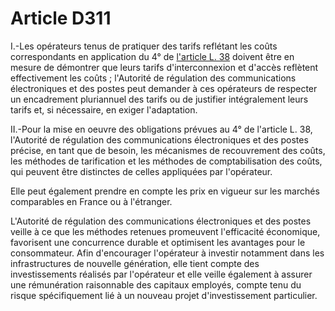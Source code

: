 # Article D311

I.-Les opérateurs tenus de pratiquer des tarifs reflétant les coûts correspondants en application du 4° de [l'article L. 38][1] doivent être en mesure de démontrer que leurs tarifs d'interconnexion et d'accès reflètent effectivement les coûts ; l'Autorité de régulation des communications électroniques et des postes peut demander à ces opérateurs de respecter un encadrement pluriannuel des tarifs ou de justifier intégralement leurs tarifs et, si nécessaire, en exiger l'adaptation. 

II.-Pour la mise en oeuvre des obligations prévues au 4° de l'article L. 38, l'Autorité de régulation des communications électroniques et des postes précise, en tant que de besoin, les mécanismes de recouvrement des coûts, les méthodes de tarification et les méthodes de comptabilisation des coûts, qui peuvent être distinctes de celles appliquées par l'opérateur. 

Elle peut également prendre en compte les prix en vigueur sur les marchés comparables en France ou à l'étranger. 

L'Autorité de régulation des communications électroniques et des postes veille à ce que les méthodes retenues promeuvent l'efficacité économique, favorisent une concurrence durable et optimisent les avantages pour le consommateur. Afin d'encourager l'opérateur à investir notamment dans les infrastructures de nouvelle génération, elle tient compte des investissements réalisés par l'opérateur et elle veille également à assurer une rémunération raisonnable des capitaux employés, compte tenu du risque spécifiquement lié à un nouveau projet d'investissement particulier.

 [1]: /affichCodeArticle.do?cidTexte=LEGITEXT000006070987&idArticle=LEGIARTI000006465428&dateTexte=&categorieLien=cid